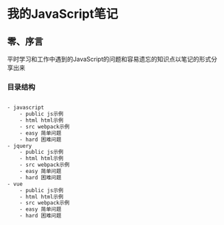 # 我的JavaScript笔记

## 零、序言

平时学习和工作中遇到的JavaScript的问题和容易遗忘的知识点以笔记的形式分享出来

### 目录结构

```bash

- javascript
    - public js示例
    - html html示例
    - src webpack示例
    - easy 简单问题
    - hard 困难问题
- jquery    
    - public js示例
    - html html示例
    - src webpack示例
    - easy 简单问题
    - hard 困难问题
- vue   
    - public js示例
    - html html示例
    - src webpack示例
    - easy 简单问题
    - hard 困难问题   
```        
